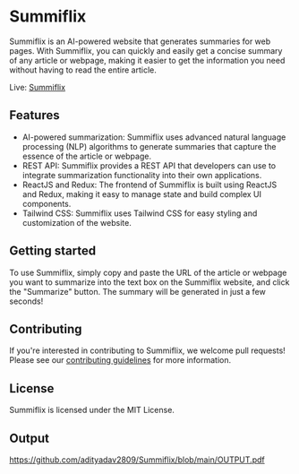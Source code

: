 # Summiflix
Summiflix is an AI-powered website that generates summaries for web pages. With Summiflix, you can quickly and easily get a concise summary of any article or webpage, making it easier to get the information you need without having to read the entire article.

Live: [Summiflix](https://github.com/adityadav2809/Summiflix)

## Features

- AI-powered summarization: Summiflix uses advanced natural language processing (NLP) algorithms to generate summaries that capture the essence of the article or webpage.
- REST API: Summiflix provides a REST API that developers can use to integrate summarization functionality into their own applications.
- ReactJS and Redux: The frontend of Summiflix is built using ReactJS and Redux, making it easy to manage state and build complex UI components.
- Tailwind CSS: Summiflix uses Tailwind CSS for easy styling and customization of the website.

## Getting started

To use Summiflix, simply copy and paste the URL of the article or webpage you want to summarize into the text box on the Summiflix website, and click the "Summarize" button. The summary will be generated in just a few seconds!

## Contributing

If you're interested in contributing to Summiflix, we welcome pull requests! Please see our [contributing guidelines](CONTRIBUTING.md) for more information.

## License

Summiflix is licensed under the MIT License.

## Output
https://github.com/adityadav2809/Summiflix/blob/main/OUTPUT.pdf
